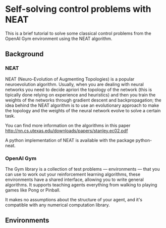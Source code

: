 # Self-solving control problems with NEAT
This is a brief tutorial to solve some classical control problems from the OpenAI Gym environment using the NEAT algorithm.

## Background

### NEAT
NEAT (Neuro-Evolution of Augmenting Topologies) is a popular neuroevolution algorithm. Usually, when you are dealing with neural networks you need to decide apriori the topology of the network (this is tipically done relying on experience and heuristics) and then you train the weights of the networks through gradient descent and backpropagation; the idea behind the NEAT algorithm is to use an evolutionary approach to make the topology and the weights of the neural network evolve to solve a certain task. 

You can find more information on the algorithms in this paper http://nn.cs.utexas.edu/downloads/papers/stanley.ec02.pdf

A python implementation of NEAT is available with the package python-neat.

### OpenAI Gym
The Gym library is a collection of test problems — environments — that you can use to work out your reinforcement learning algorithms, these environments have a shared interface, allowing you to write general algorithms. It supports teaching agents everything from walking to playing games like Pong or Pinball.

It makes no assumptions about the structure of your agent, and it's compatible with any numerical computation library.

## Environments